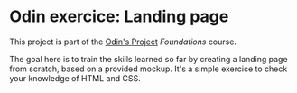 # Odin exercice: Landing page

This project is part of the [Odin's Project](https://github.com/TheOdinProject) *Foundations* course.

The goal here is to train the skills learned so far by creating a landing page from scratch, based on a provided mockup. It's a simple exercice to check your knowledge of HTML and CSS.
